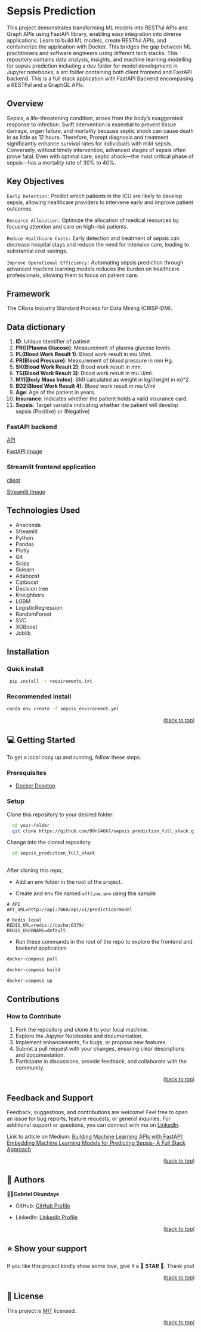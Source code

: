 # Sepsis Prediction

This project demonstrates transforming ML models into RESTful APIs and Graph APIs using FastAPI library, enabling easy integration into diverse applications. Learn to build ML models, create RESTful APIs, and containerize the application with Docker. This bridges the gap between ML practitioners and software engineers using different tech stacks.
This repository contains data analysis, insights, and machine learning modelling for sepsis prediction including a dev folder for model developmemt in Jupyter notebooks, a src folder containing both client frontend and FastAPI backend. This is a full stack application with FastAPI Backend encompasing a RESTFul and a GraphQL APIs.

<a name="readme-top"></a>

## Overview

Sepsis, a life-threatening condition, arises from the body’s exaggerated response to infection. Swift intervention is essential to prevent tissue damage, organ failure, and mortality because septic shock can cause death in as little as 12 hours. Therefore, Prompt diagnosis and treatment significantly enhance survival rates for individuals with mild sepsis. Conversely, without timely intervention, advanced stages of sepsis often prove fatal. Even with optimal care, septic shock—the most critical phase of sepsis—has a mortality rate of 30% to 40%.

## Key Objectives

`Early Detection:` Predict which patients in the ICU are likely to develop sepsis, allowing healthcare providers to intervene early and improve patient outcomes.

`Resource Allocation:` Optimize the allocation of medical resources by focusing attention and care on high-risk patients.

`Reduce Healthcare Costs:` Early detection and treatment of sepsis can decrease hospital stays and reduce the need for intensive care, leading to substantial cost savings.

`Improve Operational Efficiency:` Automating sepsis prediction through advanced machine learning models reduces the burden on healthcare professionals, allowing them to focus on patient care.

## Framework

The CRoss Industry Standard Process for Data Mining (CRISP-DM).

## Data dictionary

1. **ID**: Unique Identifier of patient
2. **PRG(Plasma Glucose)**: Measurement of plasma glucose levels.
3. **PL(Blood Work Result 1)**: Blood work result in mu U/ml.
4. **PR(Blood Pressure)**: Measurement of blood pressure in mm Hg.
5. **SK(Blood Work Result 2)**: Blood work result in mm.
6. **TS(Blood Work Result 3)**: Blood work result in mu U/ml.
7. **M11(Body Mass Index)**: BMI calculated as weight in kg/(height in m)^2
8. **BD2(Blood Work Result 4)**: Blood work result in mu U/ml
9. **Age**: Age of the patient in years.
10. **Insurance**: Indicates whether the patient holds a valid insurance card.
11. **Sepsis**: Target variable indicating whether the patient will develop sepsis (Positive) or (Negative)

### FastAPI backend

[API](https://gabcares-sepsis-fastapi.hf.space/docs)

[FastAPI Image](https://hub.docker.com/r/gabcares/sepsis-fastapi)

### Streamlit frontend application

[client](https://gabcares-sepsis-streamlit.hf.space/)

[Streamlit Image](https://hub.docker.com/r/gabcares/sepsis-streamlit)

## Technologies Used

- Anaconda
- Streamlit
- Python
- Pandas
- Plotly
- Git
- Scipy
- Sklearn
- Adaboost
- Catboost
- Decision tree
- Kneighbors
- LGBM
- LogisticRegression
- RandomForest
- SVC
- XGBoost
- Joblib

## Installation

### Quick install

```bash
 pip install -r requirements.txt
```

### Recommended install

```bash
conda env create -f sepsis_environment.yml
```

<p align="right">(<a href="#readme-top">back to top</a>)</p>

## 💻 Getting Started

To get a local copy up and running, follow these steps.

### Prerequisites

- [Docker Desktop](https://docs.docker.com/desktop/)

### Setup

Clone this repository to your desired folder:

```sh
  cd your-folder
  git clone https://github.com/D0nG4667/sepsis_prediction_full_stack.git
```

Change into the cloned repository

```sh
  cd sepsis_prediction_full_stack
  
```

After cloning this repo,

- Add an env folder in the root of the project.

- Create and env file named `offline.env` using this sample

```env
# API
API_URL=http://api:7860/api/v1/prediction?model

# Redis local
REDIS_URL=redis://cache:6379/
REDIS_USERNAME=default
```

- Run these commands in the root of the repo to explore the frontend and backend application:

```sh
docker-compose pull

docker-compose build

docker-compose up

```

## Contributions

### How to Contribute

1. Fork the repository and clone it to your local machine.
2. Explore the Jupyter Notebooks and documentation.
3. Implement enhancements, fix bugs, or propose new features.
4. Submit a pull request with your changes, ensuring clear descriptions and documentation.
5. Participate in discussions, provide feedback, and collaborate with the community.

<p align="right">(<a href="#readme-top">back to top</a>)</p>

## Feedback and Support

Feedback, suggestions, and contributions are welcome! Feel free to open an issue for bug reports, feature requests, or general inquiries. For additional support or questions, you can connect with me on [LinkedIn](https://www.linkedin.com/in/dr-gabriel-okundaye).

Link to article on Medium: [Building Machine Learning APIs with FastAPI: Embedding Machine Learning Models for Predicting Sepsis- A Full Stack Approach](https://medium.com/@gabriel007okuns/building-machine-learning-apis-with-fastapi-embedding-machine-learning-models-for-predicting-bd8ed66efc6b)

<p align="right">(<a href="#readme-top">back to top</a>)</p>

## 👥 Authors <a name="authors"></a>

🕺🏻**Gabriel Okundaye**

- GitHub: [GitHub Profile](https://github.com/D0nG4667)

- LinkedIn: [LinkedIn Profile](https://www.linkedin.com/in/dr-gabriel-okundaye)

<p align="right">(<a href="#readme-top">back to top</a>)</p>

## ⭐️ Show your support <a name="support"></a>

If you like this project kindly show some love, give it a 🌟 **STAR** 🌟. Thank you!

<p align="right">(<a href="#readme-top">back to top</a>)</p>

## 📝 License <a name="license"></a>

This project is [MIT](/LICENSE) licensed.

<p align="right">(<a href="#readme-top">back to top</a>)</p>
